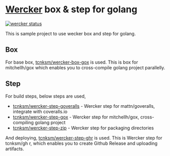 [Wercker](http://wercker.com/) box & step for golang
====

[![wercker status](https://app.wercker.com/status/a4d57dfaa497d9d433def27a8392980d/m "wercker status")](https://app.wercker.com/project/bykey/a4d57dfaa497d9d433def27a8392980d)

This is sample project to use wecker box and step for golang. 

## Box

For base box, [tcnksm/wercker-box-gox](https://github.com/tcnksm/wercker-box-gox) is used. This is box for mitchellh/gox which enables you to cross-compile golang project parallelly. 


## Step

For build steps, below steps are used, 

- [tcnksm/wercker-step-goveralls](https://github.com/tcnksm/wercker-step-goveralls) - Wercker step for mattn/goveralls, integrate with coveralls.io 
- [tcnksm/wercker-step-gox](https://github.com/tcnksm/wercker-step-gox) - Wercker step for mitchellh/gox, cross-compiling golang project
- [tcnksm/wercker-step-zip](https://github.com/tcnksm/wercker-step-zip) - Wercker step for packaging directories

And deploying, [tcnksm/wercker-step-ghr](https://github.com/tcnksm/wercker-step-ghr) is used. This is Wercker step for tcnksm/gh r, which enables you to create Github Release and uploading artifacts. 

